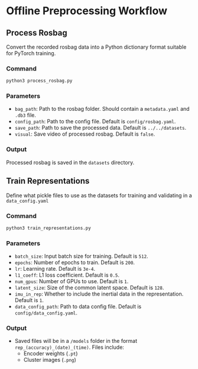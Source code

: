 # Offline Preprocessing Workflow

## Process Rosbag

Convert the recorded rosbag data into a Python dictionary format suitable for PyTorch training.

### Command

```sh
python3 process_rosbag.py
```

### Parameters
- `bag_path`: Path to the rosbag folder. Should contain a `metadata.yaml` and `.db3` file.
- `config_path`: Path to the config file. Default is `config/rosbag.yaml`.
- `save_path`: Path to save the processed data. Default is `../../datasets`.
- `visual`: Save video of processed rosbag. Default is `false`.

### Output

Processed rosbag is saved in the `datasets` directory.

## Train Representations

Define what pickle files to use as the datasets for training and validating in a `data_config.yaml`

### Command

```sh
python3 train_representations.py
```

### Parameters
- `batch_size`: Input batch size for training. Default is `512`.
- `epochs`: Number of epochs to train. Default is `200`.
- `lr`: Learning rate. Default is `3e-4`.
- `l1_coeff`: L1 loss coefficient. Default is `0.5`.
- `num_gpus`: Number of GPUs to use. Default is `1`.
- `latent_size`: Size of the common latent space. Default is `128`.
- `imu_in_rep`: Whether to include the inertial data in the representation. Default is `1`.
- `data_config_path`: Path to data config file. Default is `config/data_config.yaml`.

### Output
- Saved files will be in a `/models` folder in the format `rep_(accuracy)_(date)_(time)`. Files include:
  - Encoder weights (`.pt`)
  - Cluster images (`.png`)
